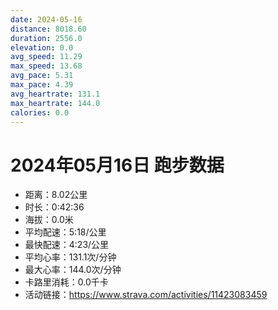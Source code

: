 ```yaml
---
date: 2024-05-16
distance: 8018.60
duration: 2556.0
elevation: 0.0
avg_speed: 11.29
max_speed: 13.68
avg_pace: 5.31
max_pace: 4.39
avg_heartrate: 131.1
max_heartrate: 144.0
calories: 0.0
---
```


# 2024年05月16日 跑步数据

- 距离：8.02公里
- 时长：0:42:36
- 海拔：0.0米
- 平均配速：5:18/公里
- 最快配速：4:23/公里
- 平均心率：131.1次/分钟
- 最大心率：144.0次/分钟
- 卡路里消耗：0.0千卡
- 活动链接：https://www.strava.com/activities/11423083459
